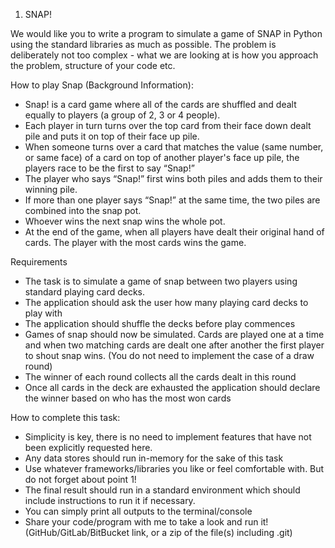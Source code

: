 1) SNAP!

We would like you to write a program to simulate a game of SNAP in Python using the standard libraries as much as possible. The problem is deliberately not too complex - what we are looking at is how you approach the problem, structure of your code etc.

How to play Snap (Background Information):
* Snap! is a card game where all of the cards are shuffled and dealt equally to players (a group of 2, 3 or 4 people).
* Each player in turn turns over the top card from their face down dealt pile and puts it on top of their face up pile.
* When someone turns over a card that matches the value (same number, or same face) of a card on top of another player's face up pile, the players race to be the first to say “Snap!”
* The player who says “Snap!” first wins both piles and adds them to their winning pile.
* If more than one player says “Snap!” at the same time, the two piles are combined into the snap pot.
* Whoever wins the next snap wins the whole pot.
* At the end of the game, when all players have dealt their original hand of cards. The player with the most cards wins the game.

Requirements
* The task is to simulate a game of snap between two players using standard playing card decks.
* The application should ask the user how many playing card decks to play with
* The application should shuffle the decks before play commences
* Games of snap should now be simulated. Cards are played one at a time and when two matching cards are dealt one after another the first player to shout snap wins. (You do not need to implement the case of a draw round)
* The winner of each round collects all the cards dealt in this round
* Once all cards in the deck are exhausted the application should declare the winner based on who has the most won cards

How to complete this task:
* Simplicity is key, there is no need to implement features that have not been explicitly requested here.
* Any data stores should run in-memory for the sake of this task
* Use whatever frameworks/libraries you like or feel comfortable with. But do not forget about point 1!
* The final result should run in a standard environment which should include instructions to run it if necessary.
* You can simply print all outputs to the terminal/console
* Share your code/program with me to take a look and run it! (GitHub/GitLab/BitBucket link, or a zip of the file(s) including .git)